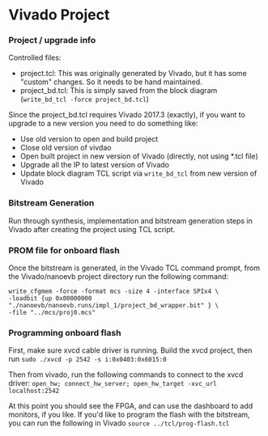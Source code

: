 # Vivado Project

### Project / upgrade info
Controlled files:

- project.tcl: This was originally generated by Vivado, but it has some "custom" changes. So it needs to be hand maintained.
- project_bd.tcl: This is simply saved from the block diagram (```write_bd_tcl -force project_bd.tcl```)
 
Since the project_bd.tcl requires Vivado 2017.3 (exactly), if you want to upgrade to a new version you need to do something like:

- Use old version to open and build project
- Close old version of vivdao
- Open built project in new version of Vivado (directly, not using *.tcl file)
- Upgrade all the IP to latest version of Vivado
- Update block diagram TCL script via ```write_bd_tcl``` from new version of Vivado

### Bitstream Generation
Run through synthesis, implementation and bitstream generation steps in Vivado after creating the project
using TCL script.

### PROM file for onboard flash
Once the bitstream is generated, in the Vivado TCL command prompt, from the Vivado/nanoevb project directory run the following command:

	write_cfgmem -force -format mcs -size 4 -interface SPIx4 \
	-loadbit {up 0x00000000 "./nanoevb/nanoevb.runs/impl_1/project_bd_wrapper.bit" } \
	-file "../mcs/proj0.mcs"


### Programming onboard flash

First, make sure xvcd cable driver is running. Build the xvcd project, then run
`sudo ./xvcd -p 2542 -s i:0x0403:0x6015:0`

Then from vivado, run the following commands to connect to the xvcd driver:
`open_hw; connect_hw_server; open_hw_target -xvc_url localhost:2542`

At this point you should see the FPGA, and can use the dashboard to add monitors, if you like.
If you'd like to program the flash with the bitstream, you can run the following in Vivado
`source ../tcl/prog-flash.tcl`









